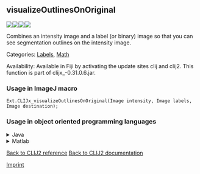 ## visualizeOutlinesOnOriginal
<img src="images/mini_empty_logo.png"/><img src="images/mini_empty_logo.png"/><img src="images/mini_clijx_logo.png"/><img src="images/mini_empty_logo.png"/>

Combines an intensity image and a label (or binary) image so that you can see segmentation outlines on the intensity image.

Categories: [Labels](https://clij.github.io/clij2-docs/reference__label), [Math](https://clij.github.io/clij2-docs/reference__math)

Availability: Available in Fiji by activating the update sites clij and clij2.
This function is part of clijx_-0.31.0.6.jar.

### Usage in ImageJ macro
```
Ext.CLIJx_visualizeOutlinesOnOriginal(Image intensity, Image labels, Image destination);
```


### Usage in object oriented programming languages



<details>

<summary>
Java
</summary>
<pre class="highlight">// init CLIJ and GPU
import net.haesleinhuepf.clijx.CLIJx;
import net.haesleinhuepf.clij.clearcl.ClearCLBuffer;
CLIJx clijx = CLIJx.getInstance();

// get input parameters
ClearCLBuffer intensity = clijx.push(intensityImagePlus);
ClearCLBuffer labels = clijx.push(labelsImagePlus);
destination = clijx.create(intensity);
</pre>

<pre class="highlight">
// Execute operation on GPU
clijx.visualizeOutlinesOnOriginal(intensity, labels, destination);
</pre>

<pre class="highlight">
// show result
destinationImagePlus = clijx.pull(destination);
destinationImagePlus.show();

// cleanup memory on GPU
clijx.release(intensity);
clijx.release(labels);
clijx.release(destination);
</pre>

</details>



<details>

<summary>
Matlab
</summary>
<pre class="highlight">% init CLIJ and GPU
clijx = init_clatlabx();

% get input parameters
intensity = clijx.pushMat(intensity_matrix);
labels = clijx.pushMat(labels_matrix);
destination = clijx.create(intensity);
</pre>

<pre class="highlight">
% Execute operation on GPU
clijx.visualizeOutlinesOnOriginal(intensity, labels, destination);
</pre>

<pre class="highlight">
% show result
destination = clijx.pullMat(destination)

% cleanup memory on GPU
clijx.release(intensity);
clijx.release(labels);
clijx.release(destination);
</pre>

</details>



[Back to CLIJ2 reference](https://clij.github.io/clij2-docs/reference)
[Back to CLIJ2 documentation](https://clij.github.io/clij2-docs)

[Imprint](https://clij.github.io/imprint)
